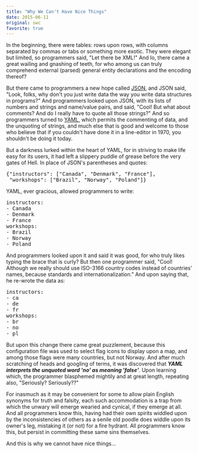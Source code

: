 ```yaml
---
title: "Why We Can't Have Nice Things"
date: 2015-06-11
original: swc
favorite: true
---
```

<p>
  In the beginning, there were tables:
  rows upon rows,
  with columns separated by commas or tabs or something more exotic.
  They were elegant but limited,
  so programmers said,
  "Let there be XML!"
  And lo,
  there came a great wailing and gnashing of teeth,
  for who among us can truly comprehend external (parsed) general entity declarations
  and the encoding thereof?
</p>
<p>
  But there came to programmers a new hope called <a href="https://en.wikipedia.org/wiki/JSON">JSON</a>,
  and JSON said,
  "Look, folks, why don't you just write data the way you write data structures in programs?"
  And programmers looked upon JSON,
  with its lists of numbers and strings and name/value pairs,
  and said,
  "Cool!  But what about comments?  And do I really have to quote all those strings?"
  And so programmers turned to <a href="https://en.wikipedia.org/wiki/YAML">YAML</a>,
  which permits the commenting of data,
  and the unquoting of strings,
  and much else that is good and welcome to those who believe that
  if you couldn't have done it in a line-editor in 1970,
  you shouldn't be doing it today.
</p>
<p>
  But a darkness lurked within the heart of YAML,
  for in striving to make life easy for its users,
  it had left a slippery puddle of grease before the very gates of Hell.
  In place of JSON's parentheses and quotes:
</p>
<pre>
{"instructors": ["Canada", "Denmark", "France"],
 "workshops": ["Brazil", "Norway", "Poland"]}
</pre>
<p>
  YAML, ever gracious, allowed programmers to write:
</p>
<pre>
instructors:
- Canada
- Denmark
- France
workshops:
- Brazil
- Norway
- Poland
</pre>
<p>
  And programmers looked upon it and said it was good,
  for who truly likes typing the brace that is curly?
  But then one programmer said,
  "Cool!  Although we really should use ISO-3166 country codes instead of countries' names, because standards and internationalization."
  And upon saying that,
  he re-wrote the data as:
</p>
<pre>
instructors:
- ca
- de
- fr
workshops:
- br
- no
- pl
</pre>
<p>
  But upon this change there came great puzzlement,
  because this configuration file was used to select flag icons to display upon a map,
  and among those flags were many countries, but not Norway.
  And after much scratching of heads and googling of terms,
  it was discovered that <strong><em>YAML interprets the unquoted word 'no' as meaning 'false'</em></strong>.
  Upon learning which,
  the programmer blasphemed mightily and at great length,
  repeating also,
  "Seriously?  Seriously??"
</p>
<p>
  For inasmuch as it may be convenient for some to allow plain English synonyms for truth and falsity,
  each such accommodation is a trap from which the unwary will emerge wearied and cynical,
  if they emerge at all.
  And all programmers know this,
  having had their own spirits widdled upon by the inconsistencies of others
  as a senile old poodle does widdle upon its owner's leg,
  mistaking it (or not) for a fire hydrant.
  All programmers know this,
  but persist in committing these same sins themselves.
</p>
<p>
  And this is why we cannot have nice things…
</p>
